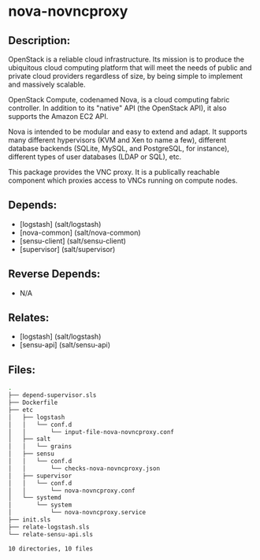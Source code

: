 # nova-novncproxy

## Description:

OpenStack is a reliable cloud infrastructure. Its mission is to produce the ubiquitous cloud computing platform that will meet the needs of public and private cloud providers regardless of size, by being simple to implement and massively scalable.

OpenStack Compute, codenamed Nova, is a cloud computing fabric controller. In addition to its "native" API (the OpenStack API), it also supports the Amazon EC2 API.

Nova is intended to be modular and easy to extend and adapt. It supports many different hypervisors (KVM and Xen to name a few), different database backends (SQLite, MySQL, and PostgreSQL, for instance), different types of user databases (LDAP or SQL), etc.

This package provides the VNC proxy. It is a publically reachable component which proxies access to VNCs running on compute nodes.

## Depends:

  -  [logstash] (salt/logstash)
  -  [nova-common] (salt/nova-common)
  -  [sensu-client] (salt/sensu-client)
  -  [supervisor] (salt/supervisor)

## Reverse Depends:

  -  N/A

## Relates:

  -  [logstash] (salt/logstash)
  -  [sensu-api] (salt/sensu-api)

## Files:

```bash
.
├── depend-supervisor.sls
├── Dockerfile
├── etc
│   ├── logstash
│   │   └── conf.d
│   │       └── input-file-nova-novncproxy.conf
│   ├── salt
│   │   └── grains
│   ├── sensu
│   │   └── conf.d
│   │       └── checks-nova-novncproxy.json
│   ├── supervisor
│   │   └── conf.d
│   │       └── nova-novncproxy.conf
│   └── systemd
│       └── system
│           └── nova-novncproxy.service
├── init.sls
├── relate-logstash.sls
└── relate-sensu-api.sls

10 directories, 10 files
```
